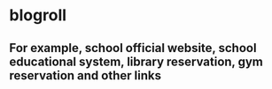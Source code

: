 # blogroll

## For example, school official website, school educational system, library reservation, gym reservation and other links